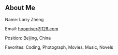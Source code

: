 ## About Me

Name: Larry Zheng

Email: hoopriver@126.com

Position: Beijing, China

Favorites: Coding, Photograph, Movies, Music, Novels
